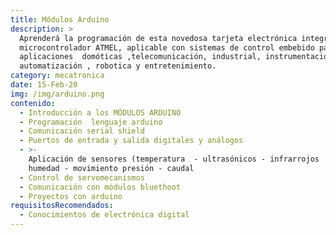 ```yaml
---
title: Módulos Arduino
description: >
  Aprenderá la programación de esta novedosa tarjeta electrónica integrada con
  microcontrolador ATMEL, aplicable con sistemas de control embebido para
  aplicaciones  domóticas ,telecomunicación, industrial, instrumentación ,
  automatización , robotica y entretenimiento.
category: mecatronica
date: 15-Feb-20
img: /img/arduino.png
contenido:
  - Introducción a los MÓDULOS ARDUINO
  - Programación  lenguaje arduino
  - Comunicación serial shield
  - Puertos de entrada y salida digitales y análogos
  - >-
    Aplicación de sensores (temperatura  - ultrasónicos - infrarrojos   - color
    humedad - movimiento presión - caudal
  - Control de servomecanismos
  - Comunicación con módulos bluethoot
  - Proyectos con arduino
requisitosRecomendados:
  - Conocimientos de electrónica digital
---
```


